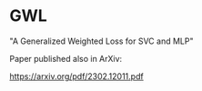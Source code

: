# GWL
"A Generalized Weighted Loss for SVC and MLP"

Paper published also in ArXiv: 

https://arxiv.org/pdf/2302.12011.pdf
